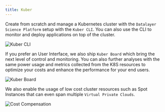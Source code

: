 ```yaml
---
title: Kuber
---
```


Create from scratch and manage a Kubernetes cluster with the `Datalayer Science Platform` setup with the `Kuber CLI`. You can also use the CLI to monitor and deploy applications on top of the cluster.

![Kuber CLI](/images/datalayer/kuber-cli.svg "Kuber CLI")

If you prefer an User Interface, we also ship `Kuber Board` which bring the next level of control and monitoring. You can also further analyses with the same power usage and metrics collected from the K8S resources to optimize your costs and enhance the performance for your end users.

![Kuber Board](/images/datalayer/kuber-board.svg "Kuber Board")

We also enable the usage of low cost cluster resources such as Spot Instances that can even span multiple `Virtual Private Clouds`.

![Cost Compensation](/images/datalayer/cost-compensation.svg "Cost Compensation")
